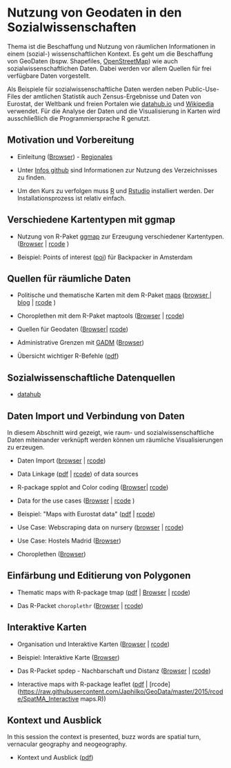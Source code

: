 Nutzung von Geodaten in den Sozialwissenschaften
====================

Thema ist die Beschaffung und Nutzung von räumlichen Informationen in einem (sozial-) wissenschaftlichen Kontext. Es geht um die Beschaffung von GeoDaten (bspw. Shapefiles, [OpenStreetMap](http://openstreetmap.de/)) wie auch sozialwissenschaftlichen Daten. Dabei werden vor allem Quellen für frei verfügbare Daten vorgestellt. 

Als Beispiele für sozialwissenschaftliche Daten werden neben Public-Use-Files der amtlichen Statistik auch Zensus-Ergebnisse und Daten von Eurostat, der Weltbank und freien Portalen wie [datahub.io](https://datahub.io/) und [Wikipedia](https://www.wikidata.org/wiki/Wikidata:Main_Page) verwendet. Für die Analyse der Daten und die Visualisierung in Karten wird ausschließlich die Programmiersprache R genutzt. 


Motivation und Vorbereitung
---------------------

- Einleitung ([Browser](https://github.com/Japhilko/GeoData/blob/master/2016/slides/Einleitung.Rmd)) - [Regionales](http://rpubs.com/Japhilko82/OpenStreetMap_Mannheim)

- Unter [Infos github](https://github.com/Japhilko/GeoData/blob/master/2015/slides/github.md) sind Informationen zur Nutzung des  Verzeichnisses zu finden.

- Um den Kurs zu verfolgen muss [R](https://cran.uni-muenster.de/) und [Rstudio](https://www.rstudio.com/products/rstudio/download/) installiert werden. Der Installationsprozess ist relativ einfach. 

Verschiedene Kartentypen mit ggmap
---------------------

- Nutzung von R-Paket [ggmap](http://journal.r-project.org/archive/2013-1/kahle-wickham.pdf) zur Erzeugung verschiedener Kartentypen. ([Browser](https://github.com/Japhilko/GeoData/blob/master/2016/slides/MapTypes.Rmd) | [rcode](https://raw.githubusercontent.com/Japhilko/GeoData/master/2015/rcode/SpatMA_ggmap.R) )

- Beispiel: Points of interest ([poi](https://rpossib.wordpress.com/2015/09/15/points-of-interest-for-backpackers/)) für Backpacker in Amsterdam


Quellen für räumliche Daten
---------------------

- Politische und thematische Karten mit dem R-Paket [maps](https://cran.r-project.org/web/packages/maps/index.html) ([browser ](https://github.com/Japhilko/GeoData/blob/master/2016/slides/maps.Rmd) | [blog](https://rpossib.wordpress.com/2015/09/18/political-maps-with-r/) | [rcode](https://raw.githubusercontent.com/Japhilko/GeoData/master/2015/rcode/SpatMA_maps.R) )

- Choroplethen mit dem R-Paket maptools ([Browser](https://github.com/Japhilko/GeoData/blob/master/2016/slides/maptools.Rmd) 
| [rcode](https://raw.githubusercontent.com/Japhilko/GeoData/master/2015/rcode/SpatMA_maptools.R))


- Quellen für Geodaten ([Browser](https://github.com/Japhilko/GeoData/blob/master/2016/slides/polygonSources.Rmd)|
[rcode](https://raw.githubusercontent.com/Japhilko/GeoData/master/2015/rcode/SpatMA_polygonSources.R))

- Administrative Grenzen mit [GADM](http://www.gadm.org/) 
([Browser](https://github.com/Japhilko/GeoData/blob/master/2016/slides/KartenErstellen.Rmd))

- Übersicht wichtiger R-Befehle ([pdf](https://github.com/Japhilko/GeoData/blob/master/2016/slides/RcommandsRecap.Rmd))


Sozialwissenschaftliche Datenquellen
---------------------

- [datahub](https://datahub.io/de/)

Daten Import und Verbindung von Daten
---------------------
In diesem Abschnitt wird gezeigt, wie raum- und sozialwissenschaftliche Daten miteinander verknüpft werden können um räumliche Visualisierungen zu erzeugen. 

- Daten Import ([browser](https://github.com/Japhilko/GeoData/blob/master/2016/slides/dataImport.Rmd) | [rcode](https://raw.githubusercontent.com/Japhilko/GeoData/master/2015/rcode/SpatMA_dataImport.R)) 
- Data Linkage ([pdf](https://github.com/Japhilko/GeoData/blob/master/2016/slides/Matching.Rmd) |
[rcode](https://raw.githubusercontent.com/Japhilko/GeoData/master/2015/rcode/SpatMA_Matching.R))
of data sources

- R-package spplot and Color coding ([Browser](https://github.com/Japhilko/GeoData/blob/master/2016/slides/spplot.Rmd)| 
[rcode](https://raw.githubusercontent.com/Japhilko/GeoData/master/2015/rcode/SpatMA_spplot.R))
- Data for the use cases ([Browser](https://github.com/Japhilko/GeoData/blob/master/2016/slides/Course6.Rmd) | 
[rcode](https://raw.githubusercontent.com/Japhilko/GeoData/master/2015/rcode/SpatMA_DataUseCases.R)
)
- Beispiel: "Maps with Eurostat data" ([pdf](https://github.com/Japhilko/GeoData/blob/master/2015/slides/eurostatMapsR.pdf) | [rcode](https://raw.githubusercontent.com/Japhilko/GeoData/master/2015/rcode/SpatMA_EurostatMaps.R))

- Use Case: Webscraping data on nursery ([browser](https://github.com/Japhilko/GeoData/blob/master/2016/slides/WebScraping.Rmd) | [rcode](https://raw.githubusercontent.com/Japhilko/GeoData/master/2015/rcode/SpatMA_WebScraping.R))

- Use Case: Hostels Madrid ([Browser](https://github.com/Japhilko/GeoData/blob/master/workshops/Madrid_hostels.md))


- Choroplethen 
 ([Browser](https://github.com/Japhilko/GeoData/blob/master/2016/slides/Choroplethen.Rmd))


Einfärbung und Editierung von Polygonen
---------------------

- Thematic maps with R-package tmap ([pdf](https://github.com/Japhilko/GeoData/blob/master/2015/slides/F_tmap.pdf) |
[Browser](https://github.com/Japhilko/GeoData/blob/master/workshops/F_tmap.md) | 
[rcode](https://raw.githubusercontent.com/Japhilko/GeoData/master/2015/rcode/SpatMA_tmap.R))

- Das R-Packet `choroplethr` ([Browser](https://github.com/Japhilko/GeoData/blob/master/2016/slides/Choroplethr.Rmd) | 
[rcode](https://raw.githubusercontent.com/Japhilko/GeoData/master/2015/rcode/SpatMA_Choroplethr.R))


Interaktive Karten
---------------------

- Organisation und Interaktive Karten ([Browser](https://github.com/Japhilko/GeoData/blob/master/2016/slides/PresentingResults.Rmd)
| [rcode](https://raw.githubusercontent.com/Japhilko/GeoData/master/2015/rcode/SpatMA_PrepPresentation.R))
- Beispiel: Interaktive Karte ([Browser](http://rpubs.com/Japhilko82/Campsites))

- Das R-Packet spdep - Nachbarschaft und Distanz ([Browser](https://github.com/Japhilko/GeoData/blob/master/2015/slides/K_spdep.md) |
[rcode](https://raw.githubusercontent.com/Japhilko/GeoData/master/2015/rcode/SpatMA_spdep.R))

- Interactive maps with R-package leaflet 
([pdf](https://github.com/Japhilko/GeoData/blob/master/2015/slides/Interactive_maps.pdf) |
[rcode](https://raw.githubusercontent.com/Japhilko/GeoData/master/2015/rcode/SpatMA_Interactive maps.R))



Kontext und Ausblick
---------------------
In this session the context is presented, buzz words are spatial turn, vernacular geography and neogeography.

- Kontext und Ausblick ([pdf](https://github.com/Japhilko/GeoData/blob/master/2015/slides/SpatialMA_Course11.pdf))

